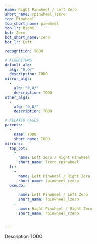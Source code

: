 ```yaml
---
name: Right Pinwheel / Left Zero
short_name: rpinwheel_lzero
top: Pinwheel
top_short_name: pinwheel
top_lr: Right
bot: Zero
bot_short_name: zero
bot_lr: Left

recognition: TODO

# ALGORITHMS
default_alg:
  alg: "0,0/"
  description: TODO
mirror_algs:
  -
    alg: "0,0/"
    description: TODO
other_algs:
  -
    alg: "0,0/"
    description: TODO

# RELATED CASES
parents:
  -
    name: TODO
    short_name: TODO
mirrors:
  top_bot:
    -
      name: Left Zero / Right Pinwheel
      short_name: lzero_rpinwheel
  lr:
    -
      name: Left Pinwheel / Right Zero
      short_name: lpinwheel_rzero
  pseudo:
    -
      name: Left Pinwheel / Left Zero
      short_name: lpinwheel_lzero
    -
      name: Right Pinwheel / Right Zero
      short_name: rpinwheel_rzero


---
```


Description TODO

